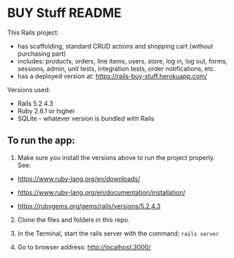 # BUY Stuff README

This Rails project:

- has scaffolding, standard CRUD actions and shopping cart (without purchasing part)
- includes: products, orders, line items, users, store, log in, log out, forms, sessions, admin, unit tests, integration tests, order notifications, etc.
- has a deployed version at: <https://rails-buy-stuff.herokuapp.com/>

Versions used:

- Rails 5.2.4.3
- Ruby 2.6.1 or higher
- SQLite - whatever version is bundled with Rails

## To run the app:

1. Make sure you install the versions above to run the project properly. See:

  - <https://www.ruby-lang.org/en/downloads/>

  - <https://www.ruby-lang.org/en/documentation/installation/>

  - <https://rubygems.org/gems/rails/versions/5.2.4.3>

2. Clone the files and folders in this repo.

3. In the Terminal, start the rails server with the command: `rails server`

4. Go to browser address: <http://localhost:3000/>
